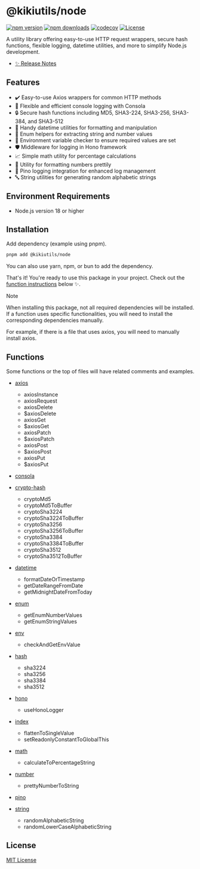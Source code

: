 # @kikiutils/node

[![npm version][npm-version-src]][npm-version-href]
[![npm downloads][npm-downloads-src]][npm-downloads-href]
[![codecov][codecov-src]][codecov-href]
[![License][license-src]][license-href]

A utility library offering easy-to-use HTTP request wrappers, secure hash functions, flexible logging, datetime utilities, and more to simplify Node.js development.

- [✨ Release Notes](./CHANGELOG.md)

## Features

- ✔️ Easy-to-use Axios wrappers for common HTTP methods
- 📜 Flexible and efficient console logging with Consola
- 🔒 Secure hash functions including MD5, SHA3-224, SHA3-256, SHA3-384, and SHA3-512
- 📅 Handy datetime utilities for formatting and manipulation
- 🔢 Enum helpers for extracting string and number values
- 🌱 Environment variable checker to ensure required values are set
- 🛡️ Middleware for logging in Hono framework
- 📈 Simple math utility for percentage calculations
- 💎 Utility for formatting numbers prettily
- 📜 Pino logging integration for enhanced log management
- 🔤 String utilities for generating random alphabetic strings

## Environment Requirements

- Node.js version 18 or higher

## Installation

Add dependency (example using pnpm).

```bash
pnpm add @kikiutils/node
```

You can also use yarn, npm, or bun to add the dependency.

That's it! You're ready to use this package in your project. Check out the [function instructions](#functions) below ✨.

> [!NOTE]
> When installing this package, not all required dependencies will be installed. If a function uses specific functionalities, you will need to install the corresponding dependencies manually.
>
> For example, if there is a file that uses axios, you will need to manually install axios.

## Functions

Some functions or the top of files will have related comments and examples.

- [axios](./src/axios.ts)
  - axiosInstance
  - axiosRequest
  - axiosDelete
  - $axiosDelete
  - axiosGet
  - $axiosGet
  - axiosPatch
  - $axiosPatch
  - axiosPost
  - $axiosPost
  - axiosPut
  - $axiosPut

- [consola](./src/consola.ts)
- [crypto-hash](./src/crypto-hash.ts)
  - cryptoMd5
  - cryptoMd5ToBuffer
  - cryptoSha3224
  - cryptoSha3224ToBuffer
  - cryptoSha3256
  - cryptoSha3256ToBuffer
  - cryptoSha3384
  - cryptoSha3384ToBuffer
  - cryptoSha3512
  - cryptoSha3512ToBuffer

- [datetime](./src/datetime.ts)
  - formatDateOrTimestamp
  - getDateRangeFromDate
  - getMidnightDateFromToday

- [enum](./src/enum.ts)
  - getEnumNumberValues
  - getEnumStringValues

- [env](./src/env.ts)
  - checkAndGetEnvValue

- [hash](./src/hash.ts)
  - sha3224
  - sha3256
  - sha3384
  - sha3512

- [hono](./src/hono.ts)
  - useHonoLogger

- [index](./src/index.ts)
  - flattenToSingleValue
  - setReadonlyConstantToGlobalThis

- [math](./src/math.ts)
  - calculateToPercentageString

- [number](./src/number.ts)
  - prettyNumberToString

- [pino](./src/pino.ts)
- [string](./src/string.ts)
  - randomAlphabeticString
  - randomLowerCaseAlphabeticString

## License

[MIT License](./LICENSE)

<!-- Badges -->
[npm-version-href]: https://npmjs.com/package/@kikiutils/node
[npm-version-src]: https://img.shields.io/npm/v/@kikiutils/node/latest.svg?style=flat&colorA=18181B&colorB=28CF8D

[npm-downloads-href]: https://npmjs.com/package/@kikiutils/node
[npm-downloads-src]: https://img.shields.io/npm/dm/@kikiutils/node.svg?style=flat&colorA=18181B&colorB=28CF8D

[codecov-href]: https://codecov.io/github/kiki-kanri/kikiutils-node
[codecov-src]: https://codecov.io/github/kiki-kanri/kikiutils-node/graph/badge.svg?token=GRSQ7JO39E

[license-href]: https://github.com/kiki-kanri/kikiutils-node/blob/main/LICENSE
[license-src]: https://img.shields.io/npm/l/@kikiutils/node.svg?style=flat&colorA=18181B&colorB=28CF8D
